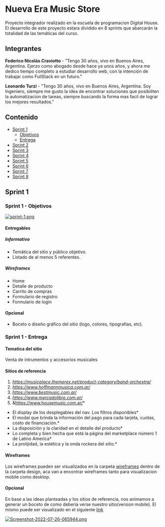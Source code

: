 # Nueva Era Music Store

Proyecto integrador realizado en la escuela de programacion Digital House. El desarrollo de este proyecto estara dividido en 8 sprints que abarcarán la totalidad de las temáticas del curso.

## Integrantes

**Federico Nicolás Craviotto** - "Tengo 30 años, vivo en Buenos Aires, Argentina. Ejerzo como abogado desde hace ya unos años, y ahora me dedico tiempo completo a estudiar desarrollo web, con la intención de trabajar como FullStack en un futuro."

**Leonardo Turzi** - "Tengo 30 años, vivo en Buenos Aires, Argentina. Soy Ingeniero, siempre me gusto la idea de encontrar soluciones que posibiliten la automatizacion de tareas, siempre buscando la forma mas facil de lograr los mejores resultados."

## Contenido

- [Sprint 1](#sprint-1)
  - [Objetivos](#sprint-1---objetivos)
  - [Entrega](#sprint-1---entrega)
- [Sprint 2](#sprint-2)
- [Sprint 3](#sprint-3)
- [Sprint 4](#sprint-4)
- [Sprint 5](#sprint-5)
- [Sprint 6](#sprint-6)
- [Sprint 7](#sprint-7)
- [Sprint 8](#sprint-8)

## Sprint 1

### Sprint 1 - Objetivos

[![sprint-1.png](https://i.postimg.cc/tT8hpXMV/sprint-1.png)](https://postimg.cc/KkrK5yFZ)

#### Entregables

##### Informativo

- Temática del sitio y público objetivo.
- Listado de al menos 5 referentes.

##### Wireframes

- Home
- Detalle de producto
- Carrito de compras
- Formulario de registro
- Formulario de login

#### Opcional

- Boceto o diseño gráfico del sitio (logo, colores, tipografías, etc).

### Sprint 1 - Entrega

#### Tematica del sitio

Venta de intrumentos y accesorios musicales

#### Sitios de referencia

1. *https://musicplace.themerex.net/product-category/band-orchestra/*
2. *https://www.hoffmannmusica.com.ar/*
3. *https://www.bestmusic.com.ar/*
4. *https://www.mercadolibre.com.ar/*
5. &https://www.housemusic.com.ar/*

- El display de los desplegables del nav. Los filtros disponibles\*
- El modal que brinda la información del pago para cada tarjeta, cuotas, costo de financiación.\*
- La disposición y la claridad en el detalle del producto\*
- Lo completa y bien hecha que está la página del marketplace número 1 de Latino America\*
- La prolijidad, la estética y la onda rockera del sitio.\*

#### Wireframes

Los wireframes pueden ser visualizados en la carpeta [wireframes](https://github.com/leoturzi/proyecto_integrador/tree/dev/design/wireframes) dentro de la carpeta design, aca van a encontrar wireframes tanto para visualizacion mobile como desktop.

#### Opcional

En base a las ideas planteadas y los sitios de referencia, nos animamos a generar un boceto de como deberia verse nuestro sitio(version mobile). El mismo puede ser visualizado en el siguiente [link](https://www.figma.com/file/jNu47ClKdRs5qZmaQTREZY/Digital-House?node-id=0%3A1)

[![Screenshot-2022-07-26-065944.png](https://i.postimg.cc/CM7wMS0X/Screenshot-2022-07-26-065944.png)](https://postimg.cc/SjnBD0Jf)
